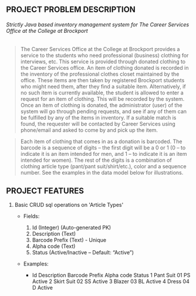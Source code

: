 ## PROJECT PROBLEM DESCRIPTION

###### Strictly Java based inventory management system for The Career Services Office at the College at Brockport
> The Career Services Office at the College at Brockport provides a service to the students who need professional (business) clothing for interviews, etc. This service is provided through donated clothing to the Career Services office. An item of clothing donated is recorded in the inventory of the professional clothes closet maintained by the office. These items are then taken by registered Brockport students who might need them, after they find a suitable item. Alternatively, if no such item is currently available, the student is allowed to enter a request for an item of clothing. This will be recorded by the system. Once an item of clothing is donated, the administrator (user) of the system will go through pending requests, and see if any of them can be fulfilled by any of the items in inventory. If a suitable match is found, the requester will be contacted by Career Services using phone/email and asked to come by and pick up the item.

> Each item of clothing that comes in as a donation is barcoded. The barcode is a sequence of digits – the first digit will be a 0 or 1 (0 – to indicate it is an item intended for men, and 1 – to indicate it is an item intended for women). The rest of the digits is a combination of clothing article type (pant/pant suit/shirt/etc.), color and a sequence number. See the examples in the data model below for illustrations.

## PROJECT FEATURES

1. Basic CRUD sql operations on 'Article Types'
   - Fields:
      1.	Id (Integer) (Auto-generated PK)
      2.	Description (Text)
      3.	Barcode Prefix (Text) - Unique
      4.	Alpha code (Text)
      5.	Status (Active/Inactive – Default: “Active”)

   - Examples:
      - Id	Description	Barcode Prefix	Alpha code	Status
         1	Pant Suit	01	            PS	         Active
         2	Skirt Suit	02          	SS	         Active
         3	Blazer	   03	            BL	         Active
         4	Dress	      04	            D	         Active
